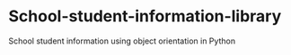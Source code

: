 # School-student-information-library

School student information using object orientation in Python
